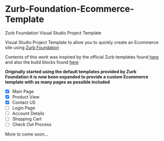 # Zurb-Foundation-Ecommerce-Template
Zurb Foundation Visual Studio Project Template

Visual Studio Project Template to allow you to quickly create an Ecommerce site using [Zurb Foundation](http://foundation.zurb.com/)

Contents of this work was inspired by the official Zurb templates found [here](http://foundation.zurb.com/templates-previews-sites-f6/ecommerce.html) and also the build blocks found [here](http://foundation.zurb.com/develop/building-blocks.html)

**Originally started using the default templates provided by Zurb Foundation it is now been expanded to provide a custom Ecommerce template with as many pages as possible included**

- [x] Main Page
- [x] Product View
- [x] Contact US
- [ ] Login Page
- [ ] Account Details
- [ ] Shopping Cart
- [ ] Check Out Process

More to come soon...
